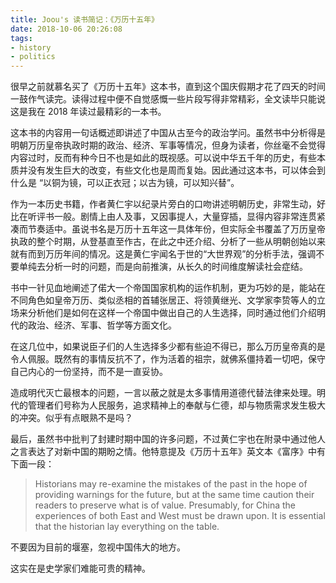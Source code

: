 ```yaml
---
title: Joou's 读书简记：《万历十五年》
date: 2018-10-06 20:26:08
tags:
- history
- politics
---
```




很早之前就慕名买了《万历十五年》这本书，直到这个国庆假期才花了四天的时间一鼓作气读完。读得过程中便不自觉感慨一些片段写得非常精彩，全文读毕只能说这是我在 2018 年读过最精彩的一本书。

这本书的内容用一句话概述即讲述了中国从古至今的政治学问。虽然书中分析得是明朝万历皇帝执政时期的政治、经济、军事等情况，但身为读者，你丝毫不会觉得内容过时，反而有种今日不也是如此的既视感。可以说中华五千年的历史，有些本质并没有发生巨大的改变，有些文化也是周而复始。因此通过这本书，可以体会到什么是 “以铜为镜，可以正衣冠；以古为镜，可以知兴替”。

作为一本历史书籍，作者黄仁宇以纪录片旁白的口吻讲述明朝历史，非常生动，好比在听评书一般。剧情上由人及事，又因事提人，大量穿插，显得内容非常连贯紧凑而节奏适中。虽说书名是万历十五年这一具体年份，但实际全书覆盖了万历皇帝执政的整个时期，从登基直至作古，在此之中还介绍、分析了一些从明朝创始以来就有而到万历年间的情况。这是黄仁宇闻名于世的“大世界观”的分析手法，强调不要单纯去分析一时的问题，而是向前推演，从长久的时间维度解读社会症结。

书中一针见血地阐述了偌大一个帝国国家机构的运作机制，更为巧妙的是，能站在不同角色如皇帝万历、类似丞相的首辅张居正、将领黄继光、文学家李贽等人的立场来分析他们是如何在这样一个帝国中做出自己的人生选择，同时通过他们介绍明代的政治、经济、军事、哲学等方面文化。

在这几位中，如果说臣子们的人生选择多少都有些迫不得已，那么万历皇帝真的是令人佩服。既然有的事情反抗不了，作为活着的祖宗，就佛系僵持着一切吧，保守自己内心的一份坚持，而不是一直妥协。

造成明代灭亡最根本的问题，一言以蔽之就是太多事情用道德代替法律来处理。明代的管理者们号称为人民服务，追求精神上的奉献与仁德，却与物质需求发生极大的冲突。似乎有点眼熟不是吗？

最后，虽然书中批判了封建时期中国的许多问题，不过黄仁宇也在附录中通过他人之言表达了对新中国的期盼之情。他特意提及《万历十五年》英文本《富序》中有下面一段：

> Historians may re-examine the mistakes of the past in the hope of providing warnings for the future, but at the same time caution their readers to preserve what is of value. Presumably, for China the experiences of both East and West must be drawn upon. It is essential that the historian lay everything on the table.

不要因为目前的堰塞，忽视中国伟大的地方。

这实在是史学家们难能可贵的精神。